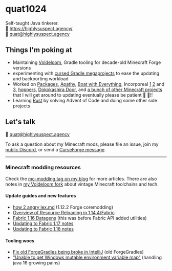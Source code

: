 # quat1024

Self-taught Java tinkerer.  
🐉 https://highlysuspect.agency/  
📨 [quat@highlysuspect.agency](mailto:quat@highlysuspect.agency)

## Things I'm poking at

* Maintaining [Voldeloom](https://github.com/CrackedPolishedBlackstoneBricksMC/voldeloom), Gradle tooling for decade-old Minecraft Forge versions
* experimenting with [cursed Gradle megaprojects](https://github.com/quat1024/AutoThirdPerson) to ease the updating and backporting workload
* Worked on [Packages](https://github.com/quat1024/packages), [Apathy](https://www.curseforge.com/minecraft/mc-mods/apathy-mod), [Boat with Everything](https://github.com/quat1024/boat-with-everything), Incorporeal [1](https://github.com/quat1024/incorporeal) [2](https://github.com/quat1024/incorporeal-2-forge) and [3](https://github.com/quat1024/incorporeal-3), [hoppers](https://github.com/quat1024/hoppers), [Dokokashira Door](https://github.com/quat1024/dokokashira-door), and [a bunch of other Minecraft projects](https://www.curseforge.com/members/quat1024/projects) that I will get around to updating eventually please be patient :pray: :pray:!!
* Learning [Rust](https://github.com/quat1024/hatchery) by solving Advent of Code and doing some other side projects

## Let's talk

📨 [quat@highlysuspect.agency](mailto:quat@highlysuspect.agency)

To ask a question about my Minecraft mods, please file an issue, join my [public Discord](https://highlysuspect.agency/discord), or send a [CurseForge message](https://www.curseforge.com/members/quat1024/projects).

---

### Minecraft modding resources

Check the [mc-modding tag on my blog](https://highlysuspect.agency/tags/mc-modding/) for more articles. There are also notes in [my Voldeloom fork](https://github.com/CrackedPolishedBlackstoneBricksMC/voldeloom/tree/disaster-time/quat_notes) about vintage Minecraft toolchains and tech.

#### Update guides and new features
* [how 2 angry lex.md](https://highlysuspect.agency/posts/how_2_angry_lex) (1.12.2 Forge coremodding)
* [Overview of Resource Reloading in 1.14.4/Fabric](https://highlysuspect.agency/posts/we_out_here_reloadin)
* [Fabric 1.16 Datagens](https://highlysuspect.agency/posts/fabric_datagens) (this was before Fabric API added utilities)
* [Updating to Fabric 1.17 notes](https://highlysuspect.agency/posts/one_point_seventeen_notes)
* [Updating to Fabric 1.18 notes](https://highlysuspect.agency/posts/one_point_eightteen_notes)

#### Tooling woes
* [Fix old ForgeGradles being broke in IntelliJ](https://highlysuspect.agency/posts/intellij_fix_it) (old ForgeGradles)
* ["Unable to get Windows mutable environment variable map"](https://highlysuspect.agency/posts/unable_to_get_windows_mutable_environment_variable_map) (handling java 16 growing pains)

<!--
**quat1024/quat1024** is a ✨ _special_ ✨ repository because its `README.md` (this file) appears on your GitHub profile.

Here are some ideas to get you started:

- 🔭 I’m currently working on ...
- 🌱 I’m currently learning ...
- 👯 I’m looking to collaborate on ...
- 🤔 I’m looking for help with ...
- 💬 Ask me about ...
- 📫 How to reach me: ...
- 😄 Pronouns: ...
- ⚡ Fun fact: ...
-->
